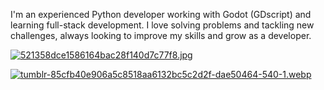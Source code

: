 I'm an experienced Python developer working with Godot (GDscript) and learning full-stack development. I love solving problems and tackling new challenges, always looking to improve my skills and grow as a developer.

[![521358dce1586164bac28f140d7c77f8.jpg](https://i.postimg.cc/5yynyPY9/521358dce1586164bac28f140d7c77f8.jpg)](https://postimg.cc/H8GQP99F)




[![tumblr-85cfb40e906a5c8518aa6132bc5c2d2f-dae50464-540-1.webp](https://i.postimg.cc/VLW09yfy/tumblr-85cfb40e906a5c8518aa6132bc5c2d2f-dae50464-540-1.webp)](https://postimg.cc/jLCjKFnv)

<!---
RTXNolan/RTXNolan is a ✨ special ✨ repository because its `README.md` (this file) appears on your GitHub profile.
You can click the Preview link to take a look at your changes.
--->
